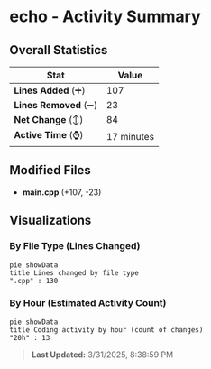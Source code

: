 # echo - Activity Summary 

## Overall Statistics

| Stat                   | Value                                                             |
| ---------------------- | ----------------------------------------------------------------- |
| **Lines Added** (➕)   | 107                                          |
| **Lines Removed** (➖) | 23                                        |
| **Net Change** (↕)    | 84                |
| **Active Time** (⌚)   | 17 minutes |


## Modified Files
- **main.cpp** (+107, -23)

## Visualizations

### By File Type (Lines Changed)

```mermaid
pie showData
title Lines changed by file type
".cpp" : 130
```

### By Hour (Estimated Activity Count)

```mermaid
pie showData
title Coding activity by hour (count of changes)
"20h" : 13
```


> **Last Updated:** 3/31/2025, 8:38:59 PM